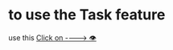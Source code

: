 # to use  the Task feature
use this <a href="https://www.w3schools.com](https://cors-anywhere.herokuapp.com/https://ems-backend-2.vercel.app/employee)">Click on ----> 👁️</a>
